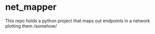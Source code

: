 # net_mapper
This repo holds a python project that maps out endpoints in a network plotting them /somehow/
